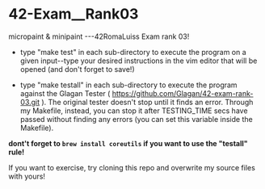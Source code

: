 # 42-Exam__Rank03
micropaint &amp; minipaint ---42RomaLuiss Exam rank 03!

- type "make test" in each sub-directory to execute the program on a given input--type your desired instructions in the vim editor that will be opened (and don't forget to save!)

- type "make testall" in each sub-directory to execute the program against the Glagan Tester ( https://github.com/Glagan/42-exam-rank-03.git ). The original tester doesn't stop until it finds an error. Through my Makefile, instead, you can stop it after TESTING_TIME secs have passed without finding any errors (you can set this variable inside the Makefile).

**dont't forget to `brew install coreutils` if you want to use the "testall" rule!**

If you want to exercise, try cloning this repo and overwrite my source files with yours!
